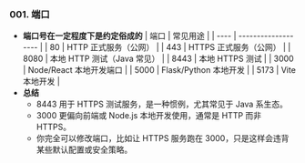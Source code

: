 ### 001. 端口
* **端口号在一定程度下是约定俗成的**
| 端口   | 常见用途                |
| ---- | ------------------- |
| 80   | HTTP 正式服务（公网）       |
| 443  | HTTPS 正式服务（公网）      |
| 8080 | 本地 HTTP 测试（Java 常见） |
| 8443 | 本地 HTTPS 测试         |
| 3000 | Node/React 本地开发端口   |
| 5000 | Flask/Python 本地开发   |
| 5173 | Vite 本地开发           |
* **总结**
  - 8443 用于 HTTPS 测试服务，是一种惯例，尤其常见于 Java 系生态。
  - 3000 更偏向前端或 Node.js 本地开发使用，通常是 HTTP 而非 HTTPS。
  - 你完全可以修改端口，比如让 HTTPS 服务跑在 3000，只是这样会违背某些默认配置或安全策略。